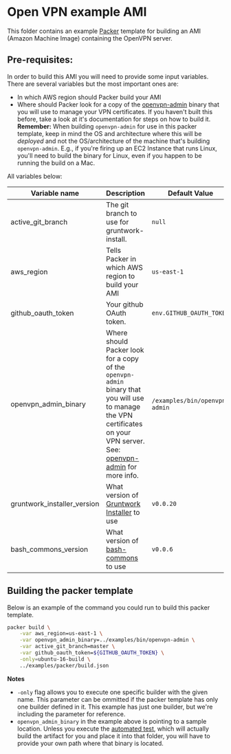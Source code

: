 # Open VPN example AMI

This folder contains an example [Packer](https://www.packer.io/) template for building an AMI (Amazon Machine Image) containing  the OpenVPN server.

## Pre-requisites:

In order to build this AMI you will need to provide some input variables. There are several variables but the most important ones are:

* In which AWS region should Packer build your AMI
* Where should Packer look for a copy of the [openvpn-admin](/modules/openvpn-admin) binary that you will use to manage your VPN certificates. If you haven't built this before, take a look at it's documentation for steps on how to build it. **Remember:** When building `openvpn-admin` for use in this packer template, keep in mind the OS and architecture where this will be _deployed_ and not the OS/architecture of the machine that's building `openvpn-admin`. E.g., if you're firing up an EC2 Instance that runs Linux, you'll need to build the binary for Linux, even if you happen to be running the build on a Mac.

All variables below:

| Variable name               | Description                                                  | Default Value                 |
| --------------------------- | ------------------------------------------------------------ | ----------------------------- |
| active_git_branch           | The git branch to use for gruntwork-install.                 | `null`                        |
| aws_region                  | Tells Packer in which AWS region to build your AMI           | `us-east-1`                   |
| github_oauth_token          | Your github OAuth token.                                     | `env.GITHUB_OAUTH_TOKEN`      |
| openvpn_admin_binary        | Where should Packer look for a copy of the `openvpn-admin` binary that you will use to manage the VPN certificates on your VPN server. See: [openvpn-admin](/modules/openvpn-admin) for more info. | `/examples/bin/openvpn-admin` |
| gruntwork_installer_version | What version of [Gruntwork Installer](https://github.com/gruntwork-io/gruntwork-installer) to use | `v0.0.20`                     |
| bash_commons_version        | What version of [bash-commons](https://github.com/gruntwork-io/bash-commons) to use | `v0.0.6`                      |

## Building the packer template

Below is an example of the command you could run to build this packer template.

```bash
packer build \
	-var aws_region=us-east-1 \
	-var openvpn_admin_binary=../examples/bin/openvpn-admin \
	-var active_git_branch=master \
	-var github_oauth_token=${GITHUB_OAUTH_TOKEN} \
	-only=ubuntu-16-build \
	../examples/packer/build.json
```

**Notes**

- `-only` flag allows you to execute one specific builder with the given name.  This parameter can be ommitted if the packer template has only one builder defined in it. This example has just one builder, but we're including the parameter for reference.
- `openvpn_admin_binary` in the example above is pointing to a sample location. Unless you execute the [automated test](/test/openvpn_test.go), which will actually build the artifact for you and place it into that folder, you will have to provide your own path where that binary is located.

